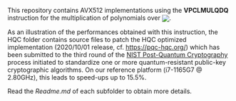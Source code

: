 This repository contains AVX512 implementations using the **VPCLMULQDQ** instruction for the multiplication of polynomials over <img src="https://render.githubusercontent.com/render/math?math=\mathbb F_{2}[X]/(X^n-1)" valign="middle">. 

As an illustration of the performances obtained with this instruction, the HQC folder contains source files to patch the HQC optimized implementation (2020/10/01 release, cf. https://pqc-hqc.org/) which has been submitted to the third round of the [NIST Post-Quantum Cryptography](https://csrc.nist.gov/projects/post-quantum-cryptography "NIST Post-Quantum Cryptography") process initiated to standardize one or more quantum-resistant public-key cryptographic algorithms. On our reference platform (i7-1165G7 @ 2.80GHz), this leads to speed-ups up to 15.5%.

Read the *Readme.md* of each subfolder to obtain more details.

